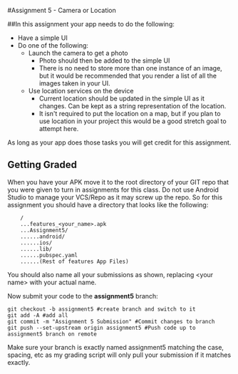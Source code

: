 #Assignment 5 - Camera or Location

##In this assignment your app needs to do the following:

* Have a simple UI
* Do one of the following:
  * Launch the camera to get a photo
    * Photo should then be added to the simple UI
    * There is no need to store more than one instance of an image, but it would be recommended that you render a list of all the images taken in your UI.
  * Use location services on the device
    * Current location should be updated in the simple UI as it changes. Can be kept as a string representation of the location.
    * It isn't required to put the location on a map, but if you plan to use location in your project this would be a good stretch goal to attempt here.

As long as your app does those tasks you will get credit for this assignment.

## Getting Graded

When you have your APK move it to the root directory of your GIT repo that you were given to turn in assignments for this class. Do not use Android Studio to manage your VCS/Repo as it may screw up the repo. So for this assignment you should have a directory that looks like the following:

```
    /
    ...features_<your_name>.apk
    ...Assignment5/
    ......android/
    ......ios/
    ......lib/
    ......pubspec.yaml
    ......(Rest of features App Files)
```

You should also name all your submissions as shown, replacing \<your name\> with your actual name.

Now submit your code to the **assignment5** branch:

```
git checkout -b assignment5 #create branch and switch to it
git add -A #add all
git commit -m "Assignment 5 Submission" #Commit changes to branch
git push --set-upstream origin assignment5 #Push code up to assignment5 branch on remote
```

Make sure your branch is exactly named assignment5 matching the case, spacing, etc as my grading script will only pull your submission if it matches exactly.
